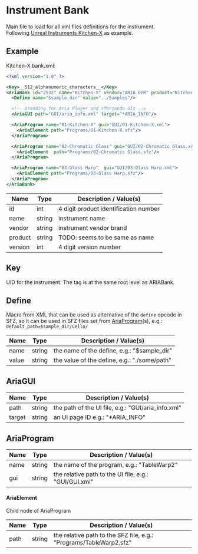 # Instrument Bank

Main file to load for all xml files definitions for the instrument.<br>
Following [Unreal Instruments Kitchen-X] as example.

## Example

Kitchen-X.bank.xml:

```xml
<?xml version="1.0" ?>

<Key>__512_alphanumeric_characters__</Key>
<AriaBank id="2532" name="Kitchen-X" vendor="ARIA OEM" product="Kitchen-X" version="1000">
  <Define name="$sample_dir" value="../Samples"/>

  <!-- branding for Aria Player and sforzando UIs -->
  <AriaGUI path="GUI/aria_info.xml" target="*ARIA_INFO"/>

  <AriaProgram name="01-Kitchen-X" gui="GUI/01-Kitchen-X.xml">
    <AriaElement path="Programs/01-Kitchen-X.sfz"/>
  </AriaProgram>

  <AriaProgram name="02-Chromatic Glass" gui="GUI/02-Chromatic Glass.xml">
    <AriaElement  path="Programs/02-Chromatic Glass.sfz"/>
  </AriaProgram>

  <AriaProgram name="03-Glass Harp"  gui="GUI/03-Glass Harp.xml">
    <AriaElement path="Programs/03-Glass Harp.sfz"/>
  </AriaProgram>
</AriaBank>
```

| Name    | Type   | Description / Value(s)
| ---     | ---    | ---
| id      | int    | 4 digit product identification number
| name    | string | instrument name
| vendor  | string | instrument vendor brand
| product | string | TODO: seems to be same as name
| version | int    | 4 digit version number

## Key

UID for the instrument. The tag is at the same root level as ARIABank.

## Define

Macro from XML that can be used as alternative of the `define` opcode in SFZ,
so it can be used in SFZ files set from [AriaProgram]\(s\), e.g.:
`default_path=$sample_dir/Cello/`

| Name  | Type   | Description / Value(s)
| ---   | ---    | ---
| name  | string | the name  of the define, e.g.: "$sample_dir"
| value | string | the value of the define, e.g.: "./some/path"

## AriaGUI

| Name   | Type   | Description / Value(s)
| ---    | ---    | ---
| path   | string | the path of the UI file, e.g.: "GUI/aria_info.xml"
| target | string | an UI page ID            e.g.: "*ARIA_INFO"

## AriaProgram

| Name | Type   | Description / Value(s)
| ---  | ---    | ---
| name | string | the name of the program, e.g.: "TableWarp2"
| gui  | string | the relative path to the UI file, e.g.: "GUI/GUI.xml"

#### AriaElement

Child node of AriaProgram

| Name | Type   | Description / Value(s)
| ---  | ---    | ---
| path | string | the relative path to the SFZ file, e.g.: "Programs/TableWarp2.sfz"


[AriaProgram]: #ariaprogram
[Unreal Instruments Kitchen-X]: https://unreal-instruments.wixsite.com/unreal-instruments/kitchen-x

